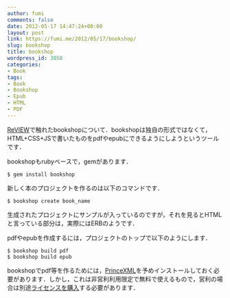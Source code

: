 ```yaml
---
author: fumi
comments: false
date: 2012-05-17 14:47:24+00:00
layout: post
link: https://fumi.me/2012/05/17/bookshop/
slug: bookshop
title: bookshop
wordpress_id: 3058
categories:
- Book
tags:
- Book
- Bookshop
- Epub
- HTML
- PDF
---
```


[ReVIEW](http://fumi.me/2012/05/17/review/)で触れたbookshopについて．bookshopは独自の形式ではなくて，HTML+CSS+JSで書いたものをpdfやepubにできるようにしようというツールです．




bookshopもrubyベースで，gemがあります．



    
    
    $ gem install bookshop
    




新しく本のプロジェクトを作るのは以下のコマンドです．



    
    
    $ bookshop create book_name
    




生成されたプロジェクトにサンプルが入っているのですが，それを見るとHTMLと言っている部分は，実際にはERBのようです．




pdfやepubを作成するには，プロジェクトのトップで以下のようにします．



    
    
    $ bookshop build pdf
    $ bookshop build epub
    




bookshopでpdf等を作るためには，[PrinceXML](http://www.princexml.com/download/)を予めインストールしておく必要があります．しかし，これは非営利利用限定で無料で使えるもので，営利の場合は別途[ライセンスを購入](http://www.princexml.com/purchase/)する必要があります．
